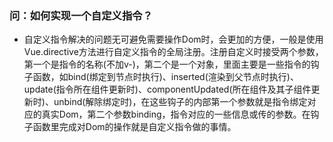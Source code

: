 ### 问：如何实现一个自定义指令？

- 自定义指令解决的问题无可避免需要操作Dom时，会更加的方便，一般是使用Vue.directive方法进行自定义指令的全局注册。注册自定义时接受两个参数，第一个是指令的名称(不加v-)，第二个是一个对象，里面主要是一些指令的钩子函数，如bind(绑定到节点时执行)、inserted(渲染到父节点时执行)、update(指令所在组件更新时)、componentUpdated(所在组件及其子组件更新时)、unbind(解除绑定时)，在这些钩子的内部第一个参数就是指令绑定对应的真实Dom，第二个参数binding，指令对应的一些信息或传的参数。在钩子函数里完成对Dom的操作就是自定义指令做的事情。
